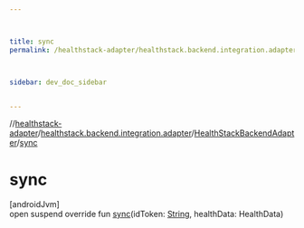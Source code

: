 ```yaml
---



title: sync
permalink: /healthstack-adapter/healthstack.backend.integration.adapter/-health-stack-backend-adapter/sync.html



sidebar: dev_doc_sidebar


---
```




//[healthstack-adapter](/healthstack-adapter.html)/[healthstack.backend.integration.adapter](../index.html)/[HealthStackBackendAdapter](index.html)/[sync](sync.html)



# sync



[androidJvm]\
open suspend override fun [sync](sync.html)(idToken: [String](https://kotlinlang.org/api/latest/jvm/stdlib/kotlin/-string/index.html), healthData: HealthData)






